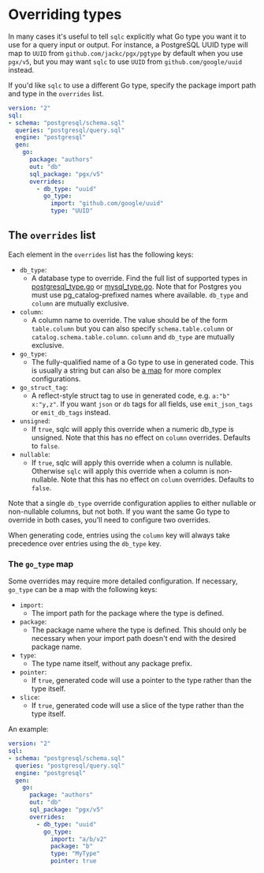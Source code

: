 # Overriding types

In many cases it's useful to tell `sqlc` explicitly what Go type you want it to
use for a query input or output. For instance, a PostgreSQL UUID type will map
to `UUID` from `github.com/jackc/pgx/pgtype` by default when you use
`pgx/v5`, but you may want `sqlc` to use `UUID` from `github.com/google/uuid`
instead.

If you'd like `sqlc` to use a different Go type, specify the package import
path and type in the `overrides` list.

```yaml
version: "2"
sql:
- schema: "postgresql/schema.sql"
  queries: "postgresql/query.sql"
  engine: "postgresql"
  gen:
    go: 
      package: "authors"
      out: "db"
      sql_package: "pgx/v5"
      overrides:
        - db_type: "uuid"
          go_type:
            import: "github.com/google/uuid"
            type: "UUID"
```

## The `overrides` list

Each element in the `overrides` list has the following keys:

- `db_type`:
  - A database type to override. Find the full list of supported types in [postgresql_type.go](https://github.com/EnduIf/sqlc/blob/main/internal/codegen/golang/postgresql_type.go#L12) or [mysql_type.go](https://github.com/EnduIf/sqlc/blob/main/internal/codegen/golang/mysql_type.go#L12). Note that for Postgres you must use pg_catalog-prefixed names where available. `db_type` and `column` are mutually exclusive.
- `column`:
  - A column name to override. The value should be of the form `table.column` but you can also specify `schema.table.column` or `catalog.schema.table.column`. `column` and `db_type` are mutually exclusive.
- `go_type`:
  - The fully-qualified name of a Go type to use in generated code. This is usually a string but can also be [a map](#the-go-type-map) for more complex configurations.
- `go_struct_tag`:
  - A reflect-style struct tag to use in generated code, e.g. `a:"b" x:"y,z"`.
    If you want `json` or `db` tags for all fields, use `emit_json_tags` or `emit_db_tags` instead.
- `unsigned`:
  - If `true`, sqlc will apply this override when a numeric db_type is unsigned.
    Note that this has no effect on `column` overrides. Defaults to `false`.
- `nullable`:
  - If `true`, sqlc will apply this override when a column is nullable.
    Otherwise `sqlc` will apply this override when a column is non-nullable.
    Note that this has no effect on `column` overrides. Defaults to `false`.

Note that a single `db_type` override configuration applies to either nullable or non-nullable
columns, but not both. If you want the same Go type to override in both cases, you'll
need to configure two overrides.

When generating code, entries using the `column` key will always take precedence over
entries using the `db_type` key.

### The `go_type` map

Some overrides may require more detailed configuration. If necessary, `go_type`
can be a map with the following keys:

- `import`:
  - The import path for the package where the type is defined.
- `package`:
  - The package name where the type is defined. This should only be necessary when your import path doesn't end with the desired package name.
- `type`:
  - The type name itself, without any package prefix.
- `pointer`:
  - If `true`, generated code will use a pointer to the type rather than the type itself.
- `slice`:
  - If `true`, generated code will use a slice of the type rather than the type itself.

An example:

```yaml
version: "2"
sql:
- schema: "postgresql/schema.sql"
  queries: "postgresql/query.sql"
  engine: "postgresql"
  gen:
    go: 
      package: "authors"
      out: "db"
      sql_package: "pgx/v5"
      overrides:
        - db_type: "uuid"
          go_type:
            import: "a/b/v2"
            package: "b"
            type: "MyType"
            pointer: true
```
